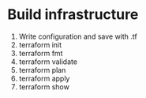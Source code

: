 # Build infrastructure

 1. Write configuration and save with .tf
 2. terraform init
 3. terraform fmt
 4. terraform validate
 5. terraform plan
 6. terraform apply
 7. terraform show
